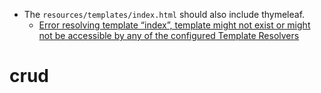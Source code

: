 * The `resources/templates/index.html` should also include thymeleaf.
    * [Error resolving template “index”, template might not exist or might not be accessible by any of the configured Template Resolvers](https://stackoverflow.com/questions/31944355/error-resolving-template-index-template-might-not-exist-or-might-not-be-acces)

# crud

